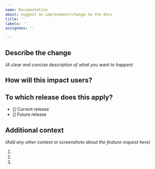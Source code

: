 ```yaml
---
name: Documentation
about: Suggest an improvement/change to the docs
title: ''
labels: ''
assignees: ''

---
```



## Describe the change
*(A clear and concise description of what you want to happen)*


## How will this impact users?


## To which release does this apply?

- [] Current release
- [] Future release 


## Additional context
*(Add any other context or screenshots about the feature request here)*

1. 
1. 
1. 

